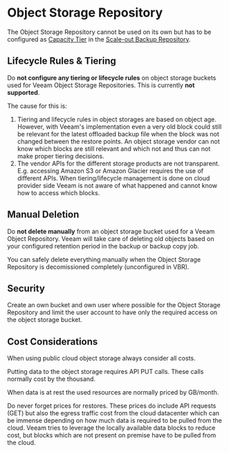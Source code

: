 # Object Storage Repository

The Object Storage Repository cannot be used on its own but has to be configured as [Capacity Tier](./repository_sobr_capacity_tier.md) in the [Scale-out Backup Repository](./repository_sobr.md).

## Lifecycle Rules & Tiering
Do **not configure any tiering or lifecycle rules** on object storage buckets used for Veeam Object Storage Repositories. This is currently **not supported**.

The cause for this is:

1. Tiering and lifecycle rules in object storages are based on object age. However, with Veeam's implementation even a very old block could still be relevant for the latest offloaded backup file when the block was not changed between the restore points. An object storage vendor can not know which blocks are still relevant and which not and thus can not make proper tiering decisions.
2. The vendor APIs for the different storage products are not transparent. E.g.  accessing Amazon S3 or Amazon Glacier requires the use of different APIs. When tiering/lifecycle management is done on cloud provider side Veeam is not aware of what happened and cannot know how to access which blocks.

## Manual Deletion
Do **not delete manually** from an object storage bucket used for a Veeam Object Repository. Veeam will take care of deleting old objects based on your configured retention period in the backup or backup copy job.

You can safely delete everything manually when the Object Storage Repository is  decomissioned completely (unconfigured in VBR).

## Security
Create an own bucket and own user where possible for the Object Storage Repository and limit the user account to have only the required access on the object storage bucket.

## Cost Considerations
When using public cloud object storage always consider all costs. 

Putting data to the object storage requires API PUT calls. These calls normally cost by the thousand.

When data is at rest the used resources are normally priced by GB/month.

Do never forget prices for restores. These prices do include API requests (GET) but also the egress traffic cost from the cloud datacenter which can be immense depending on how much data is required to be pulled from the cloud.
Veeam tries to leverage the locally available data blocks to reduce cost, but blocks which are not present on premise have to be pulled from the cloud.